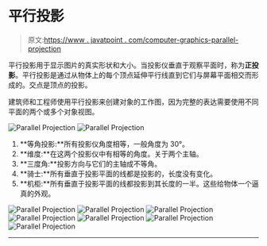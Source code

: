 # 平行投影

> 原文:[https://www . javatpoint . com/computer-graphics-parallel-projection](https://www.javatpoint.com/computer-graphics-parallel-projection)

平行投影用于显示图片的真实形状和大小。当投影仪垂直于观察平面时，称为**正投影**。平行投影是通过从物体上的每个顶点延伸平行线直到它们与屏幕平面相交而形成的。交点是顶点的投影。

建筑师和工程师使用平行投影来创建对象的工作图，因为完整的表达需要使用不同平面的两个或多个对象视图。

![Parallel Projection](../Images/c4331675afdbf9fbb0013bb2707cb515.png)
![Parallel Projection](../Images/b699c2117baf3184e6a8b0966e370570.png)

1.  **等角投影:**所有投影仪角度相等，一般角度为 30°。
2.  **维度:**在这两个投影仪中有相等的角度。关于两个主轴。
3.  **三度角:**投影方向与它们的主轴成不等角。
4.  **骑士:**所有垂直于投影平面的线都是投影的，长度没有变化。
5.  **机柜:**所有垂直于投影平面的线都投影到其长度的一半。这些给物体一个逼真的外观。

![Parallel Projection](../Images/7fbc0f61e962e8d8c06a0e25abb3a1b6.png)
![Parallel Projection](../Images/ed4af0de8cebe6d583836c21e8ab3c6e.png)
![Parallel Projection](../Images/b30b6e2b8832cbaac567b00e1b68c72d.png)
![Parallel Projection](../Images/a07aae737e9963ce9be93329d55761d5.png)
![Parallel Projection](../Images/c7a926a9945f919cd944faf327975312.png)
![Parallel Projection](../Images/cd46cd239c0d18e1378ada6d4739e42e.png)
![Parallel Projection](../Images/063954ab904f49d4995a2ebafaf0cb38.png)

* * *